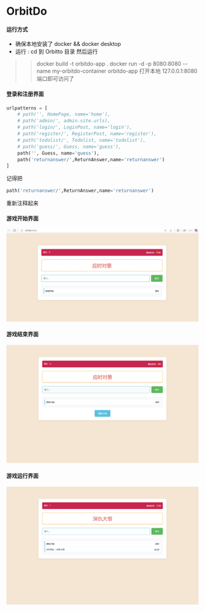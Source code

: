 # OrbitDo

#### 运行方式

- 确保本地安装了 docker && docker desktop
- 运行 : cd 到 Orbitto 目录 然后运行 
>> docker build -t orbitdo-app . 
>> docker run -d -p 8080:8080 --name my-orbitdo-container orbitdo-app
>> 打开本地 127.0.0.1:8080 端口即可访问了


#### 登录和注册界面
```python
urlpatterns = [
    # path('', HomePage, name='home'),
    # path('admin/', admin.site.urls),  
    # path('login/', LoginPost, name='login'),  
    # path('register/', RegisterPost, name='register'),
    # path('todolist/', Todolist, name='todolist'),
    # path('guess/', Guess, name='guess'),
    path('', Guess, name='guess'),
    path('returnanswer/',ReturnAnswer,name='returnanswer')
]
```
记得把
```python
path('returnanswer/',ReturnAnswer,name='returnanswer')
```
重新注释起来

#### 游戏开始界面
![alt text](png/_1.png)


#### 游戏结束界面
![alt text](png/_2.png)

#### 游戏运行界面
![alt text](png/_3.png)